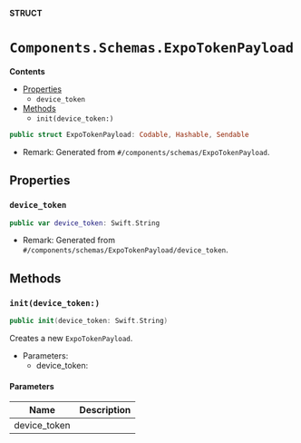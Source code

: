 **STRUCT**

# `Components.Schemas.ExpoTokenPayload`

**Contents**

- [Properties](#properties)
  - `device_token`
- [Methods](#methods)
  - `init(device_token:)`

```swift
public struct ExpoTokenPayload: Codable, Hashable, Sendable
```

- Remark: Generated from `#/components/schemas/ExpoTokenPayload`.

## Properties
### `device_token`

```swift
public var device_token: Swift.String
```

- Remark: Generated from `#/components/schemas/ExpoTokenPayload/device_token`.

## Methods
### `init(device_token:)`

```swift
public init(device_token: Swift.String)
```

Creates a new `ExpoTokenPayload`.

- Parameters:
  - device_token:

#### Parameters

| Name | Description |
| ---- | ----------- |
| device_token |  |